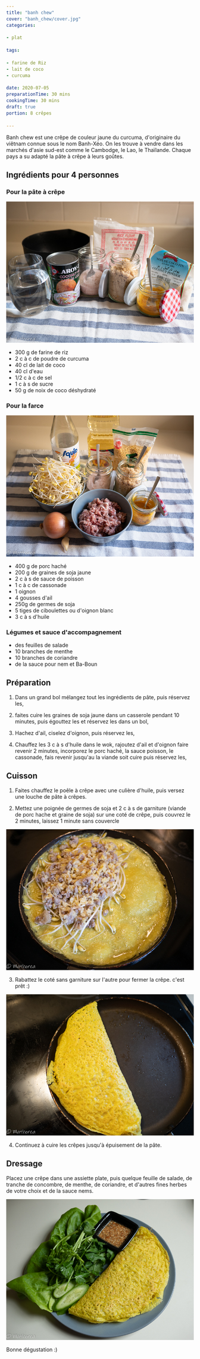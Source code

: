 ```yaml
---
title: "banh chew"
cover: "banh_chew/cover.jpg"
categories:

- plat

tags:

- farine de Riz
- lait de coco
- curcuma 

date: 2020-07-05
preparationTime: 30 mins
cookingTime: 30 mins
draft: true
portion: 8 crêpes

---
```

Banh chew est une crêpe de couleur jaune du curcuma, d'originaire du viêtnam connue sous le nom Banh-Xéo. On les trouve à vendre dans les marchés d'asie sud-est comme le Cambodge, le Lao, le Thaïlande. Chaque pays a su adapté la pâte à crêpe à leurs goûtes.

<!--more--> 

## Ingrédients pour 4 personnes

### Pour la pâte à crêpe

![ingredient](01.jpg)

- 300 g de farine de riz
- 2 c à c de poudre de curcuma
- 40 cl de lait de coco
- 40 cl d'eau
- 1/2 c à c de sel
- 1 c à s de sucre
- 50 g de noix de coco déshydraté 

 ### Pour la farce

![ingredient](02.jpg)

- 400 g de porc haché 
- 200 g de graines de soja jaune
- 2 c à s de sauce de poisson
- 1 c à c de cassonade 
- 1 oignon
- 4 gousses d'ail
- 250g de germes de soja
- 5 tiges de ciboulettes ou d'oignon blanc
- 3 c à s d'huile

### Légumes et sauce d'accompagnement 

- des feuilles de salade
- 10 branches de menthe
- 10 branches de coriandre
- de la sauce pour nem et Ba-Boun


## Préparation ##

1. Dans un grand bol mélangez tout les ingrédients de pâte, puis réservez les,

2. faites cuire les graines de soja jaune dans un casserole pendant 10 minutes, puis égouttez les et réservez les dans un bol, 

3. Hachez d'ail, ciselez d'oignon, puis réservez les,

4. Chauffez les 3 c à s d'huile dans le wok, rajoutez d'ail et d'oignon faire revenir 2 minutes, incorporez le porc haché, la sauce poisson, le cassonade, fais revenir jusqu'au la viande soit cuire puis réservez les,    

## Cuisson ##

1. Faites chauffez le poêle à crêpe avec une culière d'huile, puis versez une louche de pâte à crêpes.

2. Mettez une poignée de germes de soja et  2 c à s de garniture (viande de porc hache et graine de soja) sur une coté de crêpe, puis couvrez le 2 minutes, laissez 1 minute sans couvercle

![decoupe](04.jpg)

3. Rabattez le coté sans garniture sur l'autre pour fermer la crêpe. c'est prêt :)

![decoupe](05.jpg)

4. Continuez à cuire les crêpes jusqu'à épuisement de la pâte.

## Dressage ##

Placez une crêpe dans une assiette plate, puis quelque feuille de salade, de tranche de concombre, de menthe, de coriandre, et d'autres fines herbes de votre choix et de la sauce nems.

![resultat](cover.jpg)

Bonne dégustation :)
